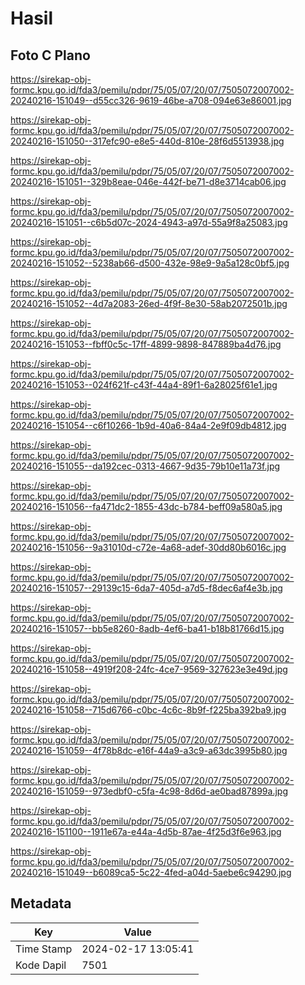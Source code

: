 # Hasil

## Foto C Plano

https://sirekap-obj-formc.kpu.go.id/fda3/pemilu/pdpr/75/05/07/20/07/7505072007002-20240216-151049--d55cc326-9619-46be-a708-094e63e86001.jpg

https://sirekap-obj-formc.kpu.go.id/fda3/pemilu/pdpr/75/05/07/20/07/7505072007002-20240216-151050--317efc90-e8e5-440d-810e-28f6d5513938.jpg

https://sirekap-obj-formc.kpu.go.id/fda3/pemilu/pdpr/75/05/07/20/07/7505072007002-20240216-151051--329b8eae-046e-442f-be71-d8e3714cab06.jpg

https://sirekap-obj-formc.kpu.go.id/fda3/pemilu/pdpr/75/05/07/20/07/7505072007002-20240216-151051--c6b5d07c-2024-4943-a97d-55a9f8a25083.jpg

https://sirekap-obj-formc.kpu.go.id/fda3/pemilu/pdpr/75/05/07/20/07/7505072007002-20240216-151052--5238ab66-d500-432e-98e9-9a5a128c0bf5.jpg

https://sirekap-obj-formc.kpu.go.id/fda3/pemilu/pdpr/75/05/07/20/07/7505072007002-20240216-151052--4d7a2083-26ed-4f9f-8e30-58ab2072501b.jpg

https://sirekap-obj-formc.kpu.go.id/fda3/pemilu/pdpr/75/05/07/20/07/7505072007002-20240216-151053--fbff0c5c-17ff-4899-9898-847889ba4d76.jpg

https://sirekap-obj-formc.kpu.go.id/fda3/pemilu/pdpr/75/05/07/20/07/7505072007002-20240216-151053--024f621f-c43f-44a4-89f1-6a28025f61e1.jpg

https://sirekap-obj-formc.kpu.go.id/fda3/pemilu/pdpr/75/05/07/20/07/7505072007002-20240216-151054--c6f10266-1b9d-40a6-84a4-2e9f09db4812.jpg

https://sirekap-obj-formc.kpu.go.id/fda3/pemilu/pdpr/75/05/07/20/07/7505072007002-20240216-151055--da192cec-0313-4667-9d35-79b10e11a73f.jpg

https://sirekap-obj-formc.kpu.go.id/fda3/pemilu/pdpr/75/05/07/20/07/7505072007002-20240216-151056--fa471dc2-1855-43dc-b784-beff09a580a5.jpg

https://sirekap-obj-formc.kpu.go.id/fda3/pemilu/pdpr/75/05/07/20/07/7505072007002-20240216-151056--9a31010d-c72e-4a68-adef-30dd80b6016c.jpg

https://sirekap-obj-formc.kpu.go.id/fda3/pemilu/pdpr/75/05/07/20/07/7505072007002-20240216-151057--29139c15-6da7-405d-a7d5-f8dec6af4e3b.jpg

https://sirekap-obj-formc.kpu.go.id/fda3/pemilu/pdpr/75/05/07/20/07/7505072007002-20240216-151057--bb5e8260-8adb-4ef6-ba41-b18b81766d15.jpg

https://sirekap-obj-formc.kpu.go.id/fda3/pemilu/pdpr/75/05/07/20/07/7505072007002-20240216-151058--4919f208-24fc-4ce7-9569-327623e3e49d.jpg

https://sirekap-obj-formc.kpu.go.id/fda3/pemilu/pdpr/75/05/07/20/07/7505072007002-20240216-151058--715d6766-c0bc-4c6c-8b9f-f225ba392ba9.jpg

https://sirekap-obj-formc.kpu.go.id/fda3/pemilu/pdpr/75/05/07/20/07/7505072007002-20240216-151059--4f78b8dc-e16f-44a9-a3c9-a63dc3995b80.jpg

https://sirekap-obj-formc.kpu.go.id/fda3/pemilu/pdpr/75/05/07/20/07/7505072007002-20240216-151059--973edbf0-c5fa-4c98-8d6d-ae0bad87899a.jpg

https://sirekap-obj-formc.kpu.go.id/fda3/pemilu/pdpr/75/05/07/20/07/7505072007002-20240216-151100--1911e67a-e44a-4d5b-87ae-4f25d3f6e963.jpg

https://sirekap-obj-formc.kpu.go.id/fda3/pemilu/pdpr/75/05/07/20/07/7505072007002-20240216-151049--b6089ca5-5c22-4fed-a04d-5aebe6c94290.jpg


## Metadata

| Key        | Value               |
| ---------- | ------------------- |
| Time Stamp | 2024-02-17 13:05:41 |
| Kode Dapil | 7501                |



